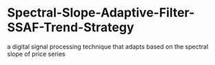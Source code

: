# Spectral-Slope-Adaptive-Filter-SSAF-Trend-Strategy
 a digital signal processing technique that adapts based on the spectral slope of price series

